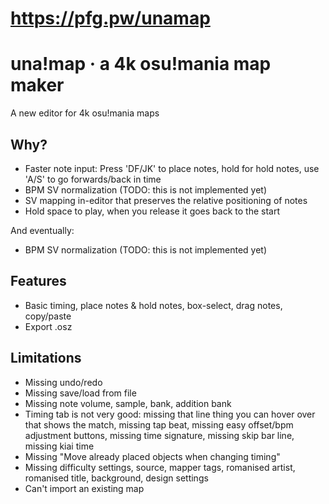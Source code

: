 # https://pfg.pw/unamap

# una!map · a 4k osu!mania map maker

A new editor for 4k osu!mania maps

## Why?

- Faster note input: Press 'DF/JK' to place notes, hold for hold notes, use 'A/S' to go forwards/back in time
- BPM SV normalization (TODO: this is not implemented yet)
- SV mapping in-editor that preserves the relative positioning of notes
- Hold space to play, when you release it goes back to the start

And eventually:

- BPM SV normalization (TODO: this is not implemented yet)

## Features

- Basic timing, place notes & hold notes, box-select, drag notes, copy/paste
- Export .osz

## Limitations

- Missing undo/redo
- Missing save/load from file
- Missing note volume, sample, bank, addition bank
- Timing tab is not very good: missing that line thing you can hover over that shows the match, missing tap beat, missing easy offset/bpm adjustment buttons, missing time signature, missing skip bar line, missing kiai time
- Missing "Move already placed objects when changing timing"
- Missing difficulty settings, source, mapper tags, romanised artist, romanised title, background, design settings
- Can't import an existing map